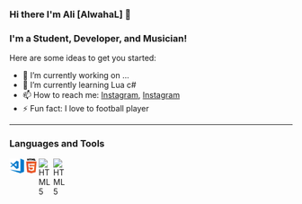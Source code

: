 ### Hi there I'm Ali [AlwahaL] 👋

### I'm a Student, Developer, and Musician!


Here are some ideas to get you started:

- 🔭 I’m currently working on ...
- 🌱 I’m currently learning Lua c#
- 📫 How to reach me: <a href="https://www.instagram.com/neyseunuttumyine/">Instagram</a>, <a href="https://www.instagram.com/neyseunuttumyine/">Instagram</a>
- ⚡ Fun fact: I love to football player

<hr>

### Languages and Tools

<img align="left" alt="Visual Studio Code" width="26px" src="https://raw.githubusercontent.com/github/explore/80688e429a7d4ef2fca1e82350fe8e3517d3494d/topics/visual-studio-code/visual-studio-code.png" style="max-width:100%;">
<img align="left" alt="HTML5" width="26px" src="https://raw.githubusercontent.com/github/explore/80688e429a7d4ef2fca1e82350fe8e3517d3494d/topics/html/html.png" style="max-width:100%;">
<img align="left" alt="HTML5" width="26px" src="https://pngimg.com/uploads/php/php_PNG7.png" style="max-width:100%;">
<img align="left" alt="HTML5" width="26px" src="https://img2.pngio.com/css-3-logo-png-picture-364523-css-3-logo-png-css-logo-png-1600_1600.png" style="max-width:100%;">

<!--
**AlwahaL/alwahal** is a ✨ _special_ ✨ repository because its `README.md` (this file) appears on your GitHub profile.

Here are some ideas to get you started:

- 🔭 I’m currently working on ...
- 🌱 I’m currently learning ...
- 👯 I’m looking to collaborate on ...
- 🤔 I’m looking for help with ...
- 💬 Ask me about ...
- 📫 How to reach me: ...
- 😄 Pronouns: ...
- ⚡ Fun fact: ...
-->

